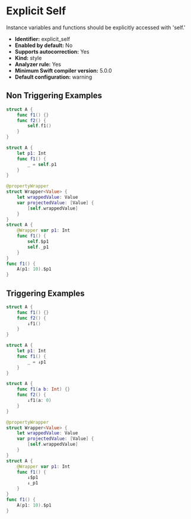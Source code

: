 # Explicit Self

Instance variables and functions should be explicitly accessed with 'self.'

* **Identifier:** explicit_self
* **Enabled by default:** No
* **Supports autocorrection:** Yes
* **Kind:** style
* **Analyzer rule:** Yes
* **Minimum Swift compiler version:** 5.0.0
* **Default configuration:** warning

## Non Triggering Examples

```swift
struct A {
    func f1() {}
    func f2() {
        self.f1()
    }
}
```

```swift
struct A {
    let p1: Int
    func f1() {
        _ = self.p1
    }
}
```

```swift
@propertyWrapper
struct Wrapper<Value> {
    let wrappedValue: Value
    var projectedValue: [Value] {
        [self.wrappedValue]
    }
}
struct A {
    @Wrapper var p1: Int
    func f1() {
        self.$p1
        self._p1
    }
}
func f1() {
    A(p1: 10).$p1
}
```

## Triggering Examples

```swift
struct A {
    func f1() {}
    func f2() {
        ↓f1()
    }
}
```

```swift
struct A {
    let p1: Int
    func f1() {
        _ = ↓p1
    }
}
```

```swift
struct A {
    func f1(a b: Int) {}
    func f2() {
        ↓f1(a: 0)
    }
}
```

```swift
@propertyWrapper
struct Wrapper<Value> {
    let wrappedValue: Value
    var projectedValue: [Value] {
        [self.wrappedValue]
    }
}
struct A {
    @Wrapper var p1: Int
    func f1() {
        ↓$p1
        ↓_p1
    }
}
func f1() {
    A(p1: 10).$p1
}
```